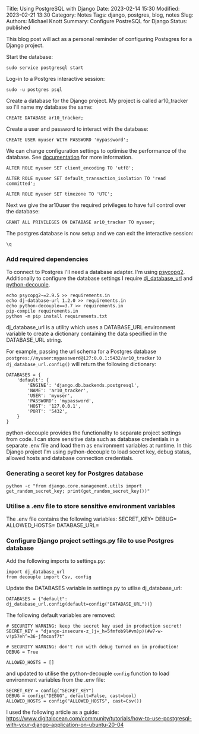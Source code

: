 Title: Using PostgreSQL with Django
Date: 2023-02-14 15:30
Modified: 2023-02-21 13:30
Category: Notes
Tags: django, postgres, blog, notes
Slug:
Authors: Michael Knott
Summary: Configure PostreSQL for Django
Status: published

This blog post will act as a personal reminder of configuring Postsgres for a Django project.


Start the database:

`sudo service postgresql start`

Log-in to a Postgres interactive session:

`sudo -u postgres psql`

Create a database for the Django project. My project is called ar10_tracker so I'll name my database the same:

`CREATE DATABASE ar10_tracker;`

Create a user and password to interact with the database:

`CREATE USER myuser WITH PASSWORD 'mypassword';`

We can change configuration settings to optimise the performance of the database. See [documentation](https://docs.djangoproject.com/en/4.1/ref/databases/#optimizing-postgresql-s-configuration) for more information.

`ALTER ROLE myuser SET client_encoding TO 'utf8';`

`ALTER ROLE myuser SET default_transaction_isolation TO 'read committed';`

`ALTER ROLE myuser SET timezone TO 'UTC';`

Next we give the ar10user the required privileges to have full control over the database:

`GRANT ALL PRIVILEGES ON DATABASE ar10_tracker TO myuser;`

The postgres database is now setup and we can exit the interactive session:

`\q`


### Add required dependencies

To connect to Postgres I'll need a database adapter. I'm using [psycopg2](https://pypi.org/project/psycopg2/). Additionally to configure the database settings I require [dj_database_url](https://pypi.org/project/dj-database-url/) and [python-decouple](https://pypi.org/project/python-decouple/).

```
echo psycopg2~=2.9.5 >> requirements.in
echo dj-database-url 1.2.0 >> requirements.in
echo python-decouple==3.7 >> requirements.in
pip-compile requirements.in
python -m pip install requirements.txt
```

dj_database_url is a utility which uses a DATABASE_URL environment variable to create a dictionary containing the data specified in the DATABASE_URL string.

For example, passing the url schema for a Postgres database `postgres://myuser:mypassword@127:0.0.1:5432/ar10_tracker` to `dj_database_url.config()` will return the following dictionary:

```
DATABASES = {
    'default': {
        'ENGINE': 'django.db.backends.postgresql',
        'NAME': 'ar10_tracker',
        'USER': 'myuser',
        'PASSWORD': 'mypassword',
        'HOST': '127.0.0.1',
        'PORT': '5432',
    }
}
```

python-decouple provides the functionality to separate project settings from code. I can store sensitive data such as database credentials in a separate .env file and load them as environment variables at runtime. In this Django project I'm using python-decouple to load secret key, debug status, allowed hosts and database connection credentials.

### Generating a secret key for Postgres database

`python -c "from django.core.management.utils import get_random_secret_key; print(get_random_secret_key())"`

### Utilise a .env file to store sensitive environment variables

The .env file contains the following variables:
SECRET_KEY=
DEBUG=
ALLOWED_HOSTS=
DATABASE_URL=

### Configure Django project settings.py file to use Postgres database

Add the following imports to settings.py:

```
import dj_database_url
from decouple import Csv, config
```

Update the DATABASES variable in settings.py to utlise dj_database_url:

`DATABASES = {"default": dj_database_url.config(default=config("DATABASE_URL"))}`


The following default variables are removed:

```
# SECURITY WARNING: keep the secret key used in production secret!
SECRET_KEY = "django-insecure-z_)j=_h=5fmfob9l#vm)p)(#w7-w-v!p57eh^=36-jfmcoaf7t"

# SECURITY WARNING: don't run with debug turned on in production!
DEBUG = True

ALLOWED_HOSTS = []
```

and updated to utilise the python-decouple `config` function to load environment variables from the .env file:

```
SECRET_KEY = config("SECRET_KEY")
DEBUG = config("DEBUG", default=False, cast=bool)
ALLOWED_HOSTS = config("ALLOWED_HOSTS", cast=Csv())
```



I used the following article as a guide:
<https://www.digitalocean.com/community/tutorials/how-to-use-postgresql-with-your-django-application-on-ubuntu-20-04>